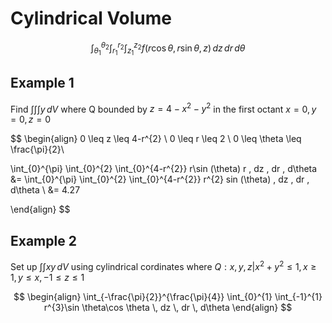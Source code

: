 # Cylindrical Volume

$$
\int_{\theta_{1}}^{\theta_{2}} \int_{r_{1}}^{r_{2}} \int_{z_{1}}^{z_{2}} f(r\cos \theta, r\sin \theta, z) \, dz  \, dr  \, d\theta 
$$

## Example 1
Find $\int \int \int y \, dV$ where Q bounded by $z = 4-x^{2}-y^{2}$ in the first octant $x=0, y=0, z=0$

$$
\begin{align}
0 \leq z \leq 4-r^{2} \\
0 \leq r \leq 2 \\
0 \leq \theta \leq \frac{\pi}{2}\\

\int_{0}^{\pi} \int_{0}^{2} \int_{0}^{4-r^{2}} r\sin (\theta) r \, dz  \, dr  \, d\theta &= \int_{0}^{\pi} \int_{0}^{2} \int_{0}^{4-r^{2}} r^{2} sin (\theta) \, dz  \, dr  \, d\theta  \\
&= 4.27

\end{align}
$$

## Example 2
Set up $\int \int xy \,dV$ using cylindrical cordinates where $Q: {x, y, z} | x^{2} + y^{2} \leq 1, x \geq 1, y \leq x, -1 \leq z \leq 1$ 

$$
\begin{align}
\int_{-\frac{\pi}{2}}^{\frac{\pi}{4}} \int_{0}^{1} \int_{-1}^{1} r^{3}\sin \theta\cos \theta \, dz  \, dr  \, d\theta 
\end{align}
$$